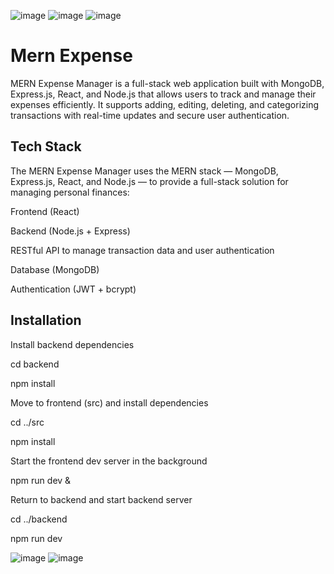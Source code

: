 ![image](https://github.com/user-attachments/assets/1970e031-f33a-423a-9d98-e5006dea6041)
![image](https://github.com/user-attachments/assets/192247fa-0bb8-4b2a-a5ff-d1f5290e6fbc)
![image](https://github.com/user-attachments/assets/f9be4d91-51b4-40df-ad20-ce708d80fb54)

# Mern Expense

MERN Expense Manager is a full-stack web application built with MongoDB, Express.js, React, and Node.js that allows users to track and manage their expenses efficiently. It supports adding, editing, deleting, and categorizing transactions with real-time updates and secure user authentication.


## Tech Stack
The MERN Expense Manager uses the MERN stack — MongoDB, Express.js, React, and Node.js — to provide a full-stack solution for managing personal finances:

Frontend (React)

Backend (Node.js + Express)

RESTful API to manage transaction data and user authentication

Database (MongoDB)

Authentication (JWT + bcrypt)




## Installation

Install backend dependencies

cd backend

npm install

 Move to frontend (src) and install dependencies

cd ../src

npm install


Start the frontend dev server in the background

npm run dev &


 Return to backend and start backend server

cd ../backend

npm run dev


![image](https://github.com/user-attachments/assets/e64ea9d5-2433-40f3-9ab4-05c83b925a42)
![image](https://github.com/user-attachments/assets/7b5a7a91-28d9-4426-9962-6fa0891ded91)



